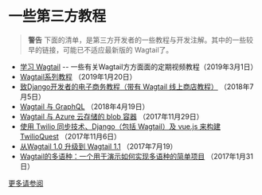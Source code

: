 # 一些第三方教程

> __警告__ 下面的清单，是第三方开发者的一些教程与开发注解。其中的一些较早的链接，可能已不适应最新版的 Wagtail了。


+ [学习 Wagtail](https://learnwagtail.com/) -- 一些有关Wagtail方方面面的定期视频教程（2019年3月1日）
+ [Wagtail系列教程](https://www.accordbox.com/blog/wagtail-tutorials/) （2019年1月20日）
+ [致Django开发者的电子商务教程（带有 Wagtail 线上商店教程）](https://snipcart.com/blog/django-ecommerce-tutorial-wagtail-cms) （2018年7月5日）
+ [Wagtail 与 GraphQL](https://jossingram.wordpress.com/2018/04/19/wagtail-and-graphql/) （2018年4月19日）
+ [Wagtail 与 Azure 云存储的 blob 容器](https://jossingram.wordpress.com/2017/11/29/wagtail-and-azure-storage-blob-containers/) （2017年11月29日）
+ [使用 Twilio 同步技术、Django（包括 Wagtail）及 vue.js 来构建 TwilioQuest](https://www.twilio.com/blog/2017/11/building-twilioquest-with-twilio-sync-django-and-vue-js.html) （2017年11月6日）
+ [从Wagtail 1.0 升级到 Wagtail 1.1](https://www.caktusgroup.com/blog/2017/07/19/upgrading-wagtail/) （2017年7月19）
+ [Wagtail的多语种：一个用于演示如何实现多语种的简单项目](https://github.com/cristovao-alves/Wagtail-Multilingual) （2017年1月31日）

[更多请参阅](http://docs.wagtail.io/en/v2.5.1/advanced_topics/third_party_tutorials.html)
